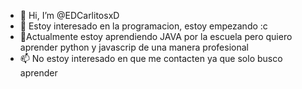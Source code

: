 - 👋 Hi, I’m @EDCarlitosxD
- 👀 Estoy interesado en la programacion, estoy empezando :c
- 🌱Actualmente estoy aprendiendo JAVA por la escuela pero quiero aprender python y javascrip de una manera profesional
- 📫 No estoy interesado en que me contacten ya que solo busco aprender

<!---
EDCarlitosxD/EDCarlitosxD is a ✨ special ✨ repository because its `README.md` (this file) appears on your GitHub profile.
You can click the Preview link to take a look at your changes.
--->
